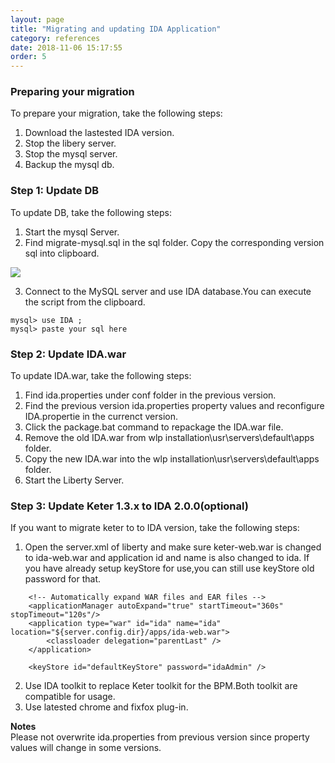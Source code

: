 ```yaml
---
layout: page
title: "Migrating and updating IDA Application"
category: references
date: 2018-11-06 15:17:55
order: 5
---
```


### Preparing your migration

To prepare your migration, take the following steps:  

1. Download the lastested IDA version.
2. Stop the libery server.  
3. Stop the mysql server.  
4. Backup the mysql db.    

### Step 1: Update DB

To update DB, take the following steps: 

1. Start the mysql Server.  
2. Find migrate-mysql.sql in the sql folder. Copy the corresponding version sql into clipboard.   

![][mysqlmigration]   

3. Connect to the MySQL server and use IDA database.You can execute the script from the  clipboard. 

``` 
mysql> use IDA ;   
mysql> paste your sql here   
```    

### Step 2: Update IDA.war   

To update IDA.war, take the following steps: 

1. Find  ida.properties under conf folder in the previous version.
2. Find the previous version ida.properties property values and reconfigure  IDA.propertie in the currenct version.
3. Click the package.bat command to repackage the IDA.war file.
4. Remove the old IDA.war from wlp installation\usr\servers\default\apps folder.     
5. Copy the new IDA.war into the wlp installation\usr\servers\default\apps folder.    
6. Start the Liberty Server.  


### Step 3: Update Keter 1.3.x to IDA 2.0.0(optional)

If you want to migrate keter to to IDA version, take the following steps:     

1. Open the server.xml of liberty and make sure keter-web.war is changed to ida-web.war and application id and name is also changed 
to ida. If you have already setup keyStore for use,you can still use keyStore old password for that.           
   

```                     
    <!-- Automatically expand WAR files and EAR files -->
    <applicationManager autoExpand="true" startTimeout="360s" stopTimeout="120s"/> 
	<application type="war" id="ida" name="ida" location="${server.config.dir}/apps/ida-web.war">
		<classloader delegation="parentLast" />
    </application>
	
	<keyStore id="defaultKeyStore" password="idaAdmin" />

``` 
2. Use IDA toolkit to replace Keter toolkit for the BPM.Both toolkit are compatible for usage.    
3. Use latested chrome and fixfox plug-in.       

 **Notes**     
 Please not overwrite ida.properties from previous version since property values will change in some versions.   

[yamlmigration]: ../images/install/productionyaml.png
[mysqlmigration]: ../images/install/mysqlmigration.png
